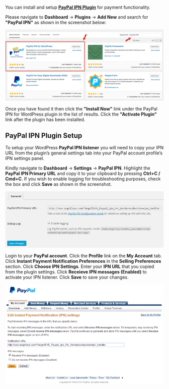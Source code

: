 You can install and setup <strong><a href="https://wordpress.org/plugins/paypal-ipn/" target="_blank">PayPal IPN Plugin</a></strong> for payment functionality.


Please navigate to <strong>Dashboard</strong> &rarr; <strong>Plugins</strong> &rarr; <strong>Add New</strong> and search for <strong>"PayPal IPN"</strong> as shown in the screenshot below:

![Real Places Theme](images/paypal/search-for-paypal-ipn.png)

Once you have found it then click the <strong>"Install Now"</strong> link under the PayPal IPN for WordPress plugin in the list of results.
Click the <strong>"Activate Plugin"</strong> link after the plugin has been installed.


## PayPal IPN Plugin Setup
To setup your WordPress <strong>PayPal IPN listener</strong> you will need to copy your IPN URL from the plugin’s general settings tab into your PayPal account profile’s IPN settings panel.


Kindly navigate to <strong>Dashboard</strong> &rarr; <strong>Settings</strong> &rarr; <strong>PayPal IPN</strong>.
Highlight the <strong>PayPal IPN Primary URL</strong> and copy it to your clipboard by pressing <strong>Ctrl+C / Cmd+C</strong>.
If you wish to enable logging for troubleshooting purposes, check the box and click <strong>Save</strong> as shown in the screenshot.

![Real Places Theme](images/paypal/wordpress-paypal-ipn-general-settings.png)

Login to your <strong>PayPal account</strong>.
Click the <strong>Profile</strong> link on the <strong>My Account</strong> tab.
Click <strong>Instant Payment Notification Preferences</strong> in the <strong>Selling Preferences</strong> section.
Click <strong>Choose IPN Settings</strong>.
Enter your <strong>IPN URL</strong> that you copied from the plugin settings.
Click <strong>Receieve IPN messages (Enabled)</strong> to activate your IPN listener.
Click <strong>Save</strong> to save your changes.

![Real Places Theme](images/paypal/wordpress-paypal-ipn-profile-config.png)
